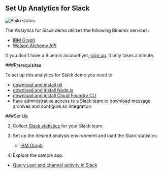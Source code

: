 ## Set Up Analytics for Slack

![Build status](https://travis-ci.org/ibm-cds-labs/slack-analytics.svg?branch=master)

The Analytics for Slack demo utilizes the following Bluemix services:
 * [IBM Graph](https://console.ng.bluemix.net/catalog/services/ibm-graph/)
 * [Watson Alchemy API](https://console.ng.bluemix.net/catalog/services/alchemyapi/)

If you don't have a Bluemix account yet, [sign up](http://www.ibm.com/cloud-computing/bluemix/). It only takes a minute.

###Prerequisites

To set up this analytics for Slack demo you need to:
 * [download and install git](https://git-scm.com/download)
 * [download and install Node.js](https://nodejs.org/en/download/)
 * [download and install Cloud Foundry CLI](https://console.ng.bluemix.net/docs/starters/install_cli.html)
 * have administrative access to a Slack team to download message archives and configure an integration


###Set Up


2. Collect [Slack statistics](https://github.com/ibm-cds-labs/slack-analytics/tree/master/slack-stats) for your Slack team.
 
3. Set up the desired analysis environment and load the Slack statistics.

 	* [IBM Graph](https://github.com/ibm-cds-labs/slack-analytics/tree/master/slack-graph-database)
 	 
4. Explore the sample app.
 
  * [Query user and channel activity in Slack](https://github.com/ibm-cds-labs/slack-analytics-about-service) 

